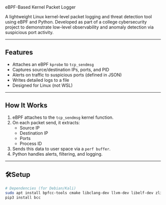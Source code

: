  eBPF-Based Kernel Packet Logger

A lightweight Linux kernel-level packet logging and threat detection tool using eBPF and Python. Developed as part of a college cybersecurity project to demonstrate low-level observability and anomaly detection via suspicious port activity.

---

##  Features

- Attaches an eBPF `kprobe` to `tcp_sendmsg`
- Captures source/destination IPs, ports, and PID
- Alerts on traffic to suspicious ports (defined in JSON)
- Writes detailed logs to a file
- Designed for Linux (not WSL)

---

## How It Works

1. eBPF attaches to the `tcp_sendmsg` kernel function.
2. On each packet send, it extracts:
   - Source IP
   - Destination IP
   - Ports
   - Process ID
3. Sends this data to user space via a `perf buffer`.
4. Python handles alerts, filtering, and logging.

---

## 🛠Setup

```bash
# Dependencies (for Debian/Kali)
sudo apt install bpfcc-tools cmake libclang-dev llvm-dev libelf-dev zlib1g-dev libfl-dev python3-pip
pip3 install bcc
